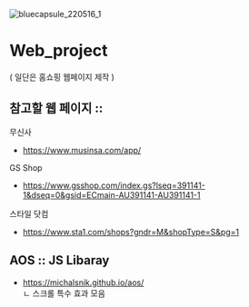 
![bluecapsule_220516_1](https://github.com/saintlucias/Web_project/assets/125417038/a4a2ce52-3208-4676-b4f6-7fe533b80329)

# Web_project
( 일단은 홈쇼핑 웹페이지 제작 )

## 참고할 웹 페이지 ::

무신사
- https://www.musinsa.com/app/

GS Shop
- https://www.gsshop.com/index.gs?lseq=391141-1&dseq=0&gsid=ECmain-AU391141-AU391141-1

스타일 닷컴
- https://www.sta1.com/shops?gndr=M&shopType=S&pg=1

## AOS :: JS Libaray 
- https://michalsnik.github.io/aos/
  <br>ㄴ 스크롤 특수 효과 모음
